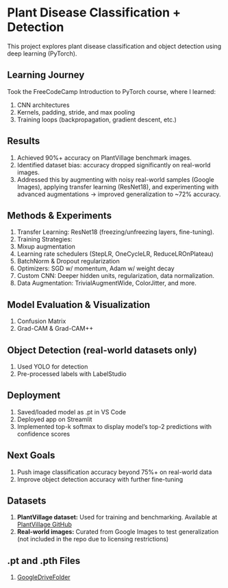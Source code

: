# Plant Disease Classification + Detection
This project explores plant disease classification and object detection using deep learning (PyTorch).

## Learning Journey
Took the FreeCodeCamp Introduction to PyTorch course, where I learned:
1. CNN architectures
2. Kernels, padding, stride, and max pooling
3. Training loops (backpropagation, gradient descent, etc.)

## Results
1. Achieved 90%+ accuracy on PlantVillage benchmark images.
2. Identified dataset bias: accuracy dropped significantly on real-world images.
3. Addressed this by augmenting with noisy real-world samples (Google Images), applying transfer learning (ResNet18), and experimenting with advanced augmentations → improved generalization to ~72% accuracy.

## Methods & Experiments
1. Transfer Learning: ResNet18 (freezing/unfreezing layers, fine-tuning).
2. Training Strategies:
3. Mixup augmentation
4. Learning rate schedulers (StepLR, OneCycleLR, ReduceLROnPlateau)
5. BatchNorm & Dropout regularization
6. Optimizers: SGD w/ momentum, Adam w/ weight decay
7. Custom CNN: Deeper hidden units, regularization, data normalization.
8. Data Augmentation: TrivialAugmentWide, ColorJitter, and more.

## Model Evaluation & Visualization
1. Confusion Matrix
2. Grad-CAM & Grad-CAM++

## Object Detection (real-world datasets only)
1. Used YOLO for detection
2. Pre-processed labels with LabelStudio

## Deployment
1. Saved/loaded model as .pt in VS Code
2. Deployed app on Streamlit
3. Implemented top-k softmax to display model’s top-2 predictions with confidence scores

## Next Goals
1. Push image classification accuracy beyond 75%+ on real-world data
2. Improve object detection accuracy with further fine-tuning

## Datasets
1. **PlantVillage dataset:** Used for training and benchmarking. Available at [PlantVillage GitHub](https://github.com/spMohanty/PlantVillage-Dataset.git)  
2. **Real-world images:** Curated from Google Images to test generalization (not included in the repo due to licensing restrictions)

## .pt and .pth Files
1. [GoogleDriveFolder](https://drive.google.com/drive/folders/1SJD4w37yV43QSEeLKKjAJIl7sS5iMiMP?usp=drive_link)